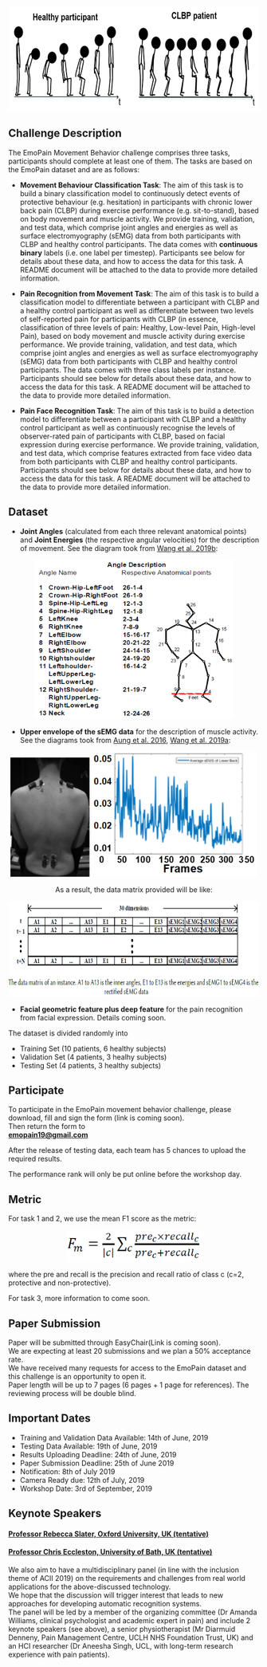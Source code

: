 <p align="center">
<img width="700" height="210" src="images/Animation.PNG">
</p>

## Challenge Description
The EmoPain Movement Behavior challenge comprises three tasks, participants should complete at least one of them. The tasks are based on the EmoPain dataset and are as follows:

- **Movement Behaviour Classification Task**: The aim of this task is to build a binary classification model to continuously detect events of protective behaviour (e.g. hesitation) in participants with chronic lower back pain (CLBP) during exercise performance (e.g. sit-to-stand), based on body movement and muscle activity. We provide training, validation, and test data, which comprise joint angles and energies as well as surface electromyography (sEMG) data from both participants with CLBP and healthy control participants. The data comes with **continuous binary** labels (i.e. one label per timestep). Participants see below for details about these data, and how to access the data for this task. A README document will be attached to the data to provide more detailed information.  

- **Pain Recognition from Movement Task**: The aim of this task is to build a classification model to differentiate between a participant with CLBP and a healthy control participant as well as differentiate between two levels of self-reported pain for participants with CLBP (in essence, classification of three levels of pain: Healthy, Low-level Pain, High-level Pain), based on body movement and muscle activity during exercise performance. We provide training, validation, and test data, which comprise joint angles and energies as well as surface electromyography (sEMG) data from both participants with CLBP and healthy control participants. The data comes with three class labels per instance. Participants should see below for details about these data, and how to access the data for this task. A README document will be attached to the data to provide more detailed information.

- **Pain Face Recognition Task**: The aim of this task is to build a detection model to differentiate between a participant with CLBP and a healthy control participant as well as continuously recognise the levels of observer-rated pain of participants with CLBP, based on facial expression during exercise performance. We provide training, validation, and test data, which comprise features extracted from face video data from both participants with CLBP and healthy control participants. Participants should see below for details about these data, and how to access the data for this task. A README document will be attached to the data to provide more detailed information.



## Dataset

- **Joint Angles** (calculated from each three relevant anatomical points) and **Joint Energies** (the respective angular velocities) for the description of movement. See the diagram took from [Wang et al. 2019b](https://arxiv.org/abs/1904.10824):

<p align="center">
<img width="400" height="320" src="images/Angle.PNG">
</p>

- **Upper envelope of the sEMG data** for the description of muscle activity. See the diagrams took from [Aung et al. 2016](https://ieeexplore.ieee.org/abstract/document/7173007), [Wang et al. 2019a](https://arxiv.org/abs/1902.08990):

<p align="center">
<img width="160" height="240" src="images/sEMGcapture.PNG">
<img width="333" height="252" src="images/sEMG.PNG">
</p>
<p align="center">
As a result, the data matrix provided will be like:
</p>
<p align="center">
<img width="776" height="192" src="images/data.PNG">
</p>

- **Facial geometric feature plus deep feature** for the pain recognition from facial expression. Details coming soon. 

The dataset is divided randomly into 
- Training Set (10 patients, 6 healthy subjects)
- Validation Set (4 patients, 3 healhy subjects)
- Testing Set (4 patients, 3 healthy subjects)

## Participate
To participate in the EmoPain movement behavior challenge, please download, fill and sign the form (link is coming soon).
<br>
Then return the form to 
<br>
**emopain19@gmail.com** 
<br>

After the release of testing data, each team has 5 chances to upload the required results.

The performance rank will only be put online before the workshop day.

## Metric
For task 1 and 2, we use the mean F1 score as the metric:

<p align="center">
<img width="272" height="64" src="images/meanf1.PNG">
</p>

where the pre and recall is the precision and recall ratio of class c (c=2, protective and non-protective).

For task 3, more information to come soon.

## Paper Submission
Paper will be submitted through EasyChair(Link is coming soon).
<br>
We are expecting at least 20 submissions and we plan a 50% acceptance rate. 
<br>
We have received many requests for access to the EmoPain dataset and this challenge is an opportunity to open it. 
<br>
Paper length will be up to 7 pages (6 pages + 1 page for references). 
The reviewing process will be double blind.

## Important Dates

- Training and Validation Data Available: 14th of June, 2019
- Testing Data Available: 19th of June, 2019 
- Results Uploading Deadline: 24th of June, 2019
- Paper Submission Deadline: 25th of June 2019
- Notification: 8th of July 2019 
- Camera Ready due: 12th of July, 2019 
- Workshop Date: 3rd of September, 2019

## Keynote Speakers

#### [Professor Rebecca Slater, Oxford University, UK (tentative)](https://www.paediatrics.ox.ac.uk/team/rebeccah-slater)
#### [Professor Chris Eccleston, University of Bath, UK (tentative)](https://researchportal.bath.ac.uk/en/persons/chris-eccleston)

We also aim to have a multidisciplinary panel (in line with the inclusion theme of ACII 2019) on the requirements and challenges from 
real world applications for the above-discussed technology.
<br>
We hope that the discussion will trigger interest that leads to new approaches for developing automatic recognition systems. 
<br>
The panel will be led by a member of the organizing committee (Dr Amanda Williams, clinical psychologist and academic expert in pain) and include 2 keynote speakers (see above), a senior physiotherapist (Mr Diarmuid Denneny, Pain Management Centre, UCLH NHS Foundation Trust, UK) and an HCI researcher (Dr Aneesha Singh, UCL, with long-term research experience with pain patients).
